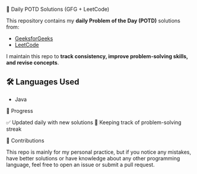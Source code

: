 🚀 Daily POTD Solutions (GFG + LeetCode)

This repository contains my **daily Problem of the Day (POTD)** solutions from:
- [GeeksforGeeks](https://practice.geeksforgeeks.org/problem-of-the-day)
- [LeetCode](https://leetcode.com/problemset/)

I maintain this repo to **track consistency, improve problem-solving skills, and revise concepts**.

## 🛠 Languages Used
- Java  

📅 Progress

✅ Updated daily with new solutions
🔄 Keeping track of problem-solving streak

🤝 Contributions

This repo is mainly for my personal practice, but if you notice any mistakes, have better solutions or have
knowledge about any other programming language, feel free to open an issue or submit a pull request.